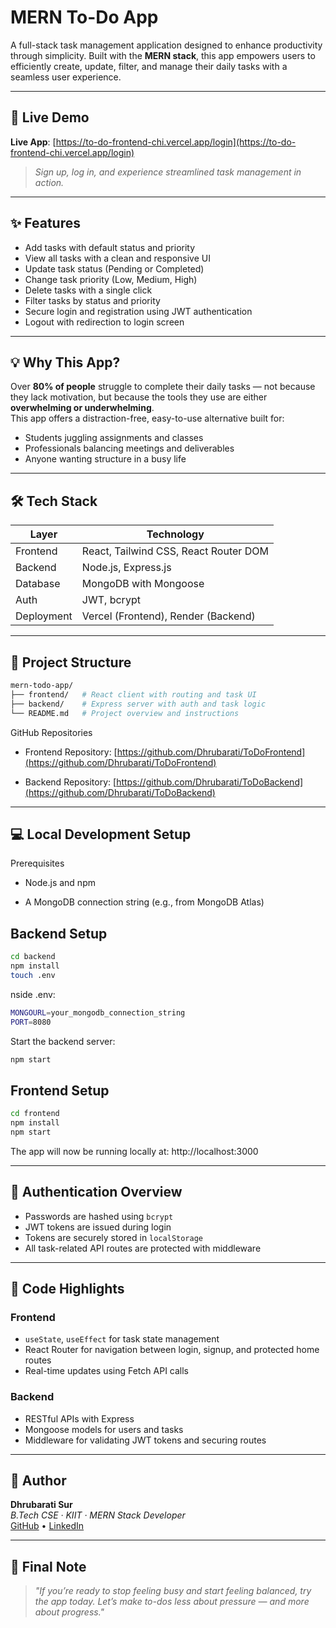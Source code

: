 # MERN To-Do App

A full-stack task management application designed to enhance productivity through simplicity. Built with the **MERN stack**, this app empowers users to efficiently create, update, filter, and manage their daily tasks with a seamless user experience.

---

## 🚀 Live Demo

**Live App**: [https://to-do-frontend-chi.vercel.app/login](https://to-do-frontend-chi.vercel.app/login)

> _Sign up, log in, and experience streamlined task management in action._

---

## ✨ Features

- Add tasks with default status and priority  
- View all tasks with a clean and responsive UI  
- Update task status (Pending or Completed)  
- Change task priority (Low, Medium, High)  
- Delete tasks with a single click  
- Filter tasks by status and priority  
- Secure login and registration using JWT authentication  
- Logout with redirection to login screen  

---

## 💡 Why This App?

Over **80% of people** struggle to complete their daily tasks — not because they lack motivation, but because the tools they use are either **overwhelming or underwhelming**.  
This app offers a distraction-free, easy-to-use alternative built for:

- Students juggling assignments and classes  
- Professionals balancing meetings and deliverables  
- Anyone wanting structure in a busy life  

---

## 🛠️ Tech Stack

| Layer      | Technology                            |
|------------|---------------------------------------|
| Frontend   | React, Tailwind CSS, React Router DOM |
| Backend    | Node.js, Express.js                   |
| Database   | MongoDB with Mongoose                 |
| Auth       | JWT, bcrypt                           |
| Deployment | Vercel (Frontend), Render (Backend)   |

---

## 📁 Project Structure

```bash
mern-todo-app/
├── frontend/   # React client with routing and task UI
├── backend/    # Express server with auth and task logic
└── README.md   # Project overview and instructions
```
GitHub Repositories
- Frontend Repository: [https://github.com/Dhrubarati/ToDoFrontend](https://github.com/Dhrubarati/ToDoFrontend)

- Backend Repository: [https://github.com/Dhrubarati/ToDoBackend](https://github.com/Dhrubarati/ToDoBackend)

---
## 💻 Local Development Setup 
Prerequisites
- Node.js and npm

- A MongoDB connection string (e.g., from MongoDB Atlas)

## Backend Setup
```bash
cd backend
npm install
touch .env
```
nside .env:
```bash
MONGOURL=your_mongodb_connection_string
PORT=8080
```
Start the backend server:
```bash
npm start
```
## Frontend Setup
```bash
cd frontend
npm install
npm start
```
The app will now be running locally at: http://localhost:3000

---
## 🔐 Authentication Overview

- Passwords are hashed using `bcrypt`
- JWT tokens are issued during login
- Tokens are securely stored in `localStorage`
- All task-related API routes are protected with middleware

---

## 🧠 Code Highlights

### Frontend

- `useState`, `useEffect` for task state management
- React Router for navigation between login, signup, and protected home routes
- Real-time updates using Fetch API calls

### Backend

- RESTful APIs with Express
- Mongoose models for users and tasks
- Middleware for validating JWT tokens and securing routes

---

## 👤 Author

**Dhrubarati Sur**  
*B.Tech CSE · KIIT · MERN Stack Developer*  
[GitHub](https://github.com/Dhrubarati) • [LinkedIn](https://www.linkedin.com/in/dhrubarati-sur)

---

## 📢 Final Note

> *"If you’re ready to stop feeling busy and start feeling balanced, try the app today. Let’s make to-dos less about pressure — and more about progress."*

